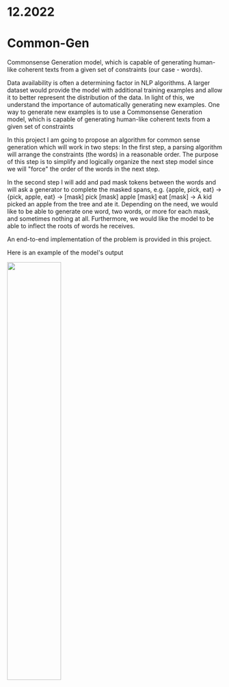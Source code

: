# 12.2022

# Common-Gen
Commonsense Generation model, which is capable of generating human-like coherent texts from a given set of constraints (our case - words).

Data availability is often a determining factor in NLP algorithms. A larger dataset would provide the model with additional training examples and allow it to better represent the distribution of the data. In light of this, we understand the importance of automatically generating new examples.
One way to generate new examples is to use a Commonsense Generation model, which is capable of generating human-like coherent texts from a given set of constraints

In this project I am going to propose an algorithm for common sense generation which will work in two steps:
In the first step, a parsing algorithm will arrange the constraints (the words) in a reasonable order. The purpose of this step is to simplify and logically organize the next step model since we will "force" the order of the words in the next step.

In the second step I will add and pad mask tokens between the words and will ask a generator to complete the masked spans, e.g. {apple, pick, eat} → {pick, apple, eat} → [mask] pick [mask] apple [mask] eat [mask] →  A kid picked an apple from the tree and ate it. Depending on the need, we would like to be able to generate one word, two words, or more for each mask, and sometimes nothing at all. Furthermore, we would like the model to be able to inflect the roots of words he receives.

An end-to-end implementation of the problem is provided in this project.

Here is an example of the model's output

<img src="https://user-images.githubusercontent.com/111754948/205606745-e3ffb1c5-d25e-4cf0-838a-e1804db565fa.png" width=50% height=50%>






